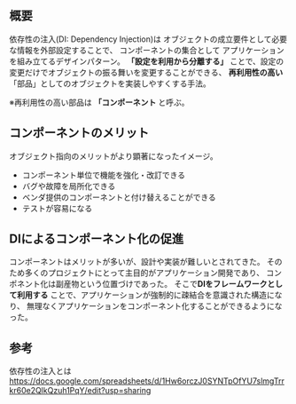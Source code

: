 ## 概要
依存性の注入(DI: Dependency Injection)は
オブジェクトの成立要件として必要な情報を外部設定することで、
コンポーネントの集合として  アプリケーションを組み立てるデザインパターン。
**「設定を利用から分離する」** ことで、設定の変更だけでオブジェクトの振る舞いを変更することができる、
**再利用性の高い**「部品」としてのオブジェクトを実装しやすくする手法。

※再利用性の高い部品は **「コンポーネント** と呼ぶ。

## コンポーネントのメリット
オブジェクト指向のメリットがより顕著になったイメージ。
- コンポーネント単位で機能を強化・改訂できる
- バグや故障を局所化できる
- ベンダ提供のコンポーネントと付け替えることができる
- テストが容易になる

## DIによるコンポーネント化の促進
コンポーネントはメリットが多いが、設計や実装が難しいとされてきた。
そのため多くのプロジェクトにとって主目的がアプリケーション開発であり、
コンポネント化は副産物という位置づけであった。
そこで**DIをフレームワークとして利用する** ことで、アプリケーションが強制的に疎結合を意識された構造になり、
無理なくアプリケーションをコンポーネント化することができるようになった。

## 参考
依存性の注入とは  
https://docs.google.com/spreadsheets/d/1Hw6orczJ0SYNTpOfYU7slmgTrrkr60e2QlkQzuh1PqY/edit?usp=sharing
